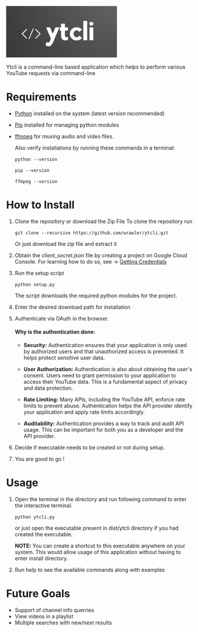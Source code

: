<img title="" src="https://github.com/wrawler/ytcli/blob/main/logo.png?raw=true" alt="" width="300">

Ytcli is a command-line based application which helps to perform various YouTube requests via command-line

# Requirements

- [Python](https://www.python.org/downloads/) installed on the system (latest version recommended)

- [Pip](https://pip.pypa.io/en/stable/installation/) installed for managing python modules

- [ffmpeg](https://ffmpeg.org/download.html) for muxing audio and video files. 
  
   Also verify installations by running these commands in a terminal:
  
  ```
  python --version
  ```
  
  ```
  pip --version
  ```
  
  ```
  ffmpeg --version
  ```

# How to Install

1. Clone the repository or download the Zip File
   To clone the repository run
   
   ```
   git clone --recursive https://github.com/wrawler/ytcli.git
   ```
   
   Or just download the zip file and extract it

2. Obtain the *client_secret.json* file by creating a project on Google Cloud Console.
   For learning how to do so, see -> [Getting Credentials](docs/getting_credentials.md)

3. Run the setup script
   
   ```
   python setup.py
   ```
   
   The script downloads the required python modules for the project.

4. Enter the desired download path for installation

5. Authenticate via OAuth in the browser.
   
   #### Why is the authentication done:
   
   - **Security:** Authentication ensures that your application is only used by authorized users and that unauthorized access is prevented. It helps protect sensitive user data.
   
   - **User Authorization:** Authentication is also about obtaining the user's consent. Users need to grant permission to your application to access their YouTube data. This is a fundamental aspect of privacy and data protection.
   
   - **Rate Limiting:** Many APIs, including the YouTube API, enforce rate limits to prevent abuse. Authentication helps the API provider identify your application and apply rate limits accordingly.
   
   - **Auditability:** Authentication provides a way to track and audit API usage. This can be important for both you as a developer and the API provider.

6. Decide if executable needs to be created or not during setup.

7. You are good to go !

# Usage

1) Open the terminal in the directory and run following command to enter the interactive terminal.
   
   ```
   python ytcli.py
   ```
   
   or just open the executable present in dist/ytcli directory if you had created the executable.
   
   **NOTE:** You can create a shortcut to this executable anywhere on your system. This would allow usage of this application without having to enter install directory. 

2) Run help to see the available commands along with examples

# Future Goals

- Support of channel info querries
- View videos in a playlist
- Multiple searches with new/next results